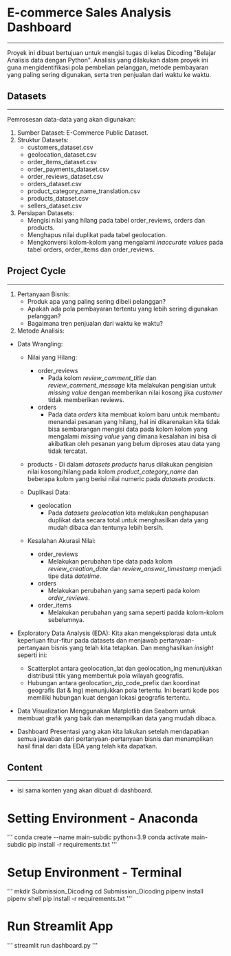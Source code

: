 # E-commerce Sales Analysis Dashboard
----
Proyek ini dibuat bertujuan untuk mengisi tugas di kelas Dicoding "Belajar Analisis data dengan Python". Analisis yang dilakukan dalam proyek ini guna mengidentifikasi pola pembelian pelanggan, metode pembayaran yang paling sering digunakan, serta tren penjualan dari waktu ke waktu.

## Datasets
----
Pemrosesan data-data yang akan digunakan:
1. Sumber Dataset: E-Commerce Public Dataset.
2. Struktur Datasets:
   - customers_dataset.csv
   - geolocation_dataset.csv
   - order_items_dataset.csv
   - order_payments_dataset.csv
   - order_reviews_dataset.csv
   - orders_dataset.csv
   - product_category_name_translation.csv
   - products_dataset.csv
   - sellers_dataset.csv
3. Persiapan Datasets:
   - Mengisi nilai yang hilang pada tabel order_reviews, orders dan products.
   - Menghapus nilai duplikat pada tabel geolocation.
   - Mengkonversi kolom-kolom yang mengalami *inaccurate values* pada tabel orders, order_items dan order_reviews.

## Project Cycle
----
1. Pertanyaan Bisnis:
   - Produk apa yang paling sering dibeli pelanggan?
   - Apakah ada pola pembayaran tertentu yang lebih sering digunakan pelanggan?
   - Bagaimana tren penjualan dari waktu ke waktu?
2. Metode Analisis:
+ Data Wrangling:
    
   - Nilai yang Hilang:
     - order_reviews
       - Pada kolom *review_comment_title* dan *review_comment_message* kita melakukan pengisian untuk *missing value* dengan memberikan nilai kosong jika *customer* tidak memberikan reviews.
     - orders
       - Pada data *orders* kita membuat kolom baru untuk membantu menandai pesanan yang hilang, hal ini dikarenakan kita tidak bisa sembarangan mengisi data pada kolom kolom yang mengalami *missing value* yang dimana kesalahan ini bisa di akibatkan oleh pesanan yang belum diproses atau data yang tidak tercatat.
    -  products
      - Di dalam *datasets products* harus dilakukan pengisian nilai kosong/hilang pada kolom *product_category_name* dan beberapa kolom yang berisi nilai numeric pada *datasets products*.
    
    - Duplikasi Data:
      - geolocation
        - Pada *datasets* *geolocation* kita melakukan penghapusan duplikat data secara total untuk menghasilkan data yang mudah dibaca dan tentunya lebih bersih.
    
    - Kesalahan Akurasi Nilai:
      - order_reviews
        - Melakukan perubahan tipe data pada kolom *review_creation_date* dan *review_answer_timestamp* menjadi tipe data *datetime*.
      - orders
        - Melakukan perubahan yang sama seperti pada kolom *order_reviews*.
      - order_items
        - Melakukan perubahan yang sama seperti padda kolom-kolom sebelumnya.
    
+ Exploratory Data Analysis (EDA):
Kita akan mengeksplorasi data untuk keperluan fitur-fitur pada datasets dan menjawab pertanyaan-pertanyaan bisnis yang telah kita tetapkan. Dan menghasilkan *insight* seperti ini:
  - Scatterplot antara geolocation_lat dan geolocation_lng menunjukkan distribusi titik yang membentuk pola wilayah geografis.
  - Hubungan antara geolocation_zip_code_prefix dan koordinat geografis (lat & lng) menunjukkan pola tertentu. Ini berarti kode pos memiliki hubungan kuat dengan lokasi geografis tertentu.

+ Data Visualization
Menggunakan Matplotlib dan Seaborn untuk membuat grafik yang baik dan menampilkan data yang mudah dibaca.

+ Dashboard
Presentasi yang akan kita lakukan setelah mendapatkan semua jawaban dari pertanyaan-pertanyaan bisnis dan menampilkan hasil final dari data EDA yang telah kita dapatkan.

## Content
----
- isi sama konten yang akan dibuat di dashboard.

# Setting Environment - Anaconda
'''
conda create --name main-subdic python=3.9
conda activate main-subdic
pip install -r requirements.txt
'''

# Setup Environment - Terminal
'''
mkdir Submission_Dicoding
cd Submission_Dicoding
pipenv install
pipenv shell
pip install -r requirements.txt
'''

# Run Streamlit App
'''
streamlit run dashboard.py
'''

